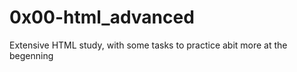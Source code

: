 # 0x00-html_advanced
Extensive HTML study, 
with some tasks to practice abit more at the begenning

